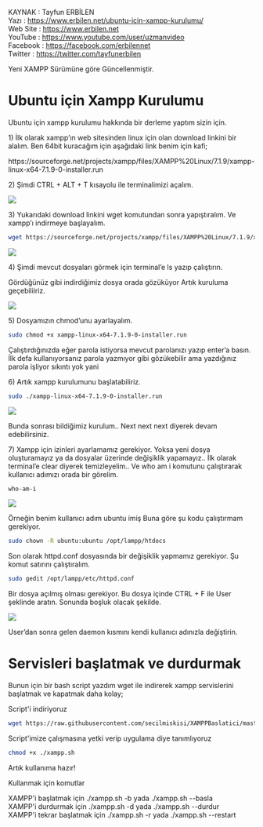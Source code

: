 KAYNAK : Tayfun ERBİLEN 
<br>
Yazı : https://www.erbilen.net/ubuntu-icin-xampp-kurulumu/
<br>
Web Site : https://www.erbilen.net
<br>
YouTube : https://www.youtube.com/user/uzmanvideo
<br>
Facebook : https://facebook.com/erbilennet
<br>
Twitter : https://twitter.com/tayfunerbilen

<P>Yeni XAMPP Sürümüne göre Güncellenmiştir.

<h1>Ubuntu için Xampp Kurulumu</h1>

<p>Ubuntu için xampp kurulumu hakkında bir derleme yaptım sizin için.</p>

<p>1) İlk olarak xampp’ın web sitesinden linux için olan download linkini bir alalım. Ben 64bit kuracağım için aşağıdaki link benim için kafi;
  
<p>
https://sourceforge.net/projects/xampp/files/XAMPP%20Linux/7.1.9/xampp-linux-x64-7.1.9-0-installer.run
</p>

<p>2) Şimdi CTRL + ALT + T kısayolu ile terminalimizi açalım.</p>

![](https://www.erbilen.net/wp-content/uploads/2014/03/terminal-goruntusu.png)

<p>3) Yukarıdaki download linkini wget komutundan sonra yapıştıralım. Ve xampp’ı indirmeye başlayalım.</p>

```sh 
wget https://sourceforge.net/projects/xampp/files/XAMPP%20Linux/7.1.9/xampp-linux-x64-7.1.9-0-installer.run 
```


![](https://i0.wp.com/www.erbilen.net/wp-content/uploads/2014/03/xampp-download.png)


<p>4) Şimdi mevcut dosyaları görmek için terminal’e ls yazıp çalıştırın.</p>

<p>Gördüğünüz gibi indirdiğimiz dosya orada gözüküyor  Artık kuruluma geçebiliiriz.</p>

![](https://i1.wp.com/www.erbilen.net/wp-content/uploads/2014/03/ss1.png)

<p>5) Dosyamızın chmod’unu ayarlayalım.</p>

```sh
sudo chmod +x xampp-linux-x64-7.1.9-0-installer.run
```
  
Çalıştırdığınızda eğer parola istiyorsa mevcut parolanızı yazıp enter’a basın. İlk defa kullanıyorsanız parola yazmıyor gibi gözükebilir ama yazdığınız parola işliyor sıkıntı yok yani</p>

<p>6) Artık xampp kurulumunu başlatabiliriz.</p>

```sh 
sudo ./xampp-linux-x64-7.1.9-0-installer.run
  ```

![](https://www.erbilen.net/wp-content/uploads/2014/03/ss2.png)

<p>Bunda sonrası bildiğimiz kurulum.. Next next next diyerek devam edebilirsiniz.</p>

<p>7) Xampp için izinleri ayarlamamız gerekiyor. Yoksa yeni dosya oluşturamayız ya da dosyalar üzerinde değişiklik yapamayız.. İlk olarak terminal’e clear diyerek temizleyelim.. Ve who am i komutunu çalıştırarak kullanıcı adımızı orada bir görelim.</p>


``` sh
who-am-i
```



![](https://www.erbilen.net/wp-content/uploads/2014/03/who-am-i.png)


<p>Örneğin benim kullanıcı adım ubuntu imiş  Buna göre şu kodu çalıştırmam gerekiyor.</p>

``` sh 
sudo chown -R ubuntu:ubuntu /opt/lampp/htdocs
```
Son olarak httpd.conf dosyasında bir değişiklik yapmamız gerekiyor. Şu komut satırını çalıştıralım.</p>

``` sh 
sudo gedit /opt/lampp/etc/httpd.conf
```
Bir dosya açılmış olması gerekiyor. Bu dosya içinde CTRL + F ile User şeklinde aratın. Sonunda boşluk olacak şekilde.</p>


![](https://www.erbilen.net/wp-content/uploads/2014/03/ss3.png)


<p>User’dan sonra gelen daemon kısmını kendi kullanıcı adınızla değiştirin.</p>

<h1>Servisleri başlatmak ve durdurmak</h1>

<p>Bunun için bir bash script yazdım wget ile indirerek xampp servislerini başlatmak ve kapatmak daha kolay;</p>

<p> Script'i indiriyoruz </p>

```sh 
wget https://raw.githubusercontent.com/secilmiskisi/XAMPPBaslatici/master/xampp.sh
```
<p> Script'imize çalışmasına yetki verip uygulama diye tanımlıyoruz </p>

```sh 
chmod +x ./xampp.sh
```
<p> Artık kullanıma hazır! </p>

<p> Kullanmak için komutlar </p>

XAMPP'i başlatmak için ./xampp.sh -b yada ./xampp.sh --basla
<br>
XAMPP'i durdurmak için ./xampp.sh -d yada ./xampp.sh --durdur
<br>
XAMPP'i tekrar başlatmak için ./xampp.sh -r yada ./xampp.sh --restart
